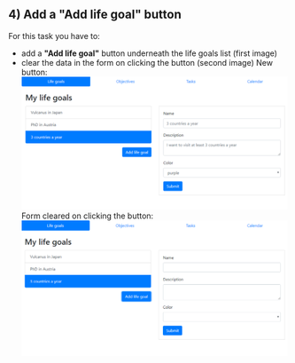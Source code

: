 ## 4) Add a "Add life goal" button
For this task you have to:
* add a __"Add life goal"__ button underneath the life goals list (first image)
* clear the data in the form on clicking the button (second image)
New button:
![add_button](https://github.com/Ranapop/web-course/blob/master/images/mocks/week3/add_button.png)
Form cleared on clicking the button:
![clear_form_on_add](https://github.com/Ranapop/web-course/blob/master/images/mocks/week3/clear_form_on_add.png)
